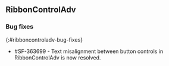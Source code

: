 ## RibbonControlAdv

### Bug fixes
{:#ribboncontroladv-bug-fixes}

* \#SF-363699 - Text misalignment between button controls in RibbonControlAdv is now resolved.
